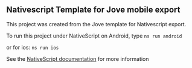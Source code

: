 
## Nativescript Template for Jove mobile export

This project was created from the Jove template for
Nativescript export. 

To run this project under NativeScript on Android, type
`ns run android`

or for ios:
`ns run ios`

See the [NativeScript documentation](https://nativescript.org) for more information

